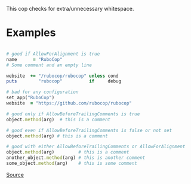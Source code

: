 
This cop checks for extra/unnecessary whitespace.

# Examples

```ruby

# good if AllowForAlignment is true
name      = "RuboCop"
# Some comment and an empty line

website  += "/rubocop/rubocop" unless cond
puts        "rubocop"          if     debug

# bad for any configuration
set_app("RuboCop")
website  = "https://github.com/rubocop/rubocop"

# good only if AllowBeforeTrailingComments is true
object.method(arg)  # this is a comment

# good even if AllowBeforeTrailingComments is false or not set
object.method(arg) # this is a comment

# good with either AllowBeforeTrailingComments or AllowForAlignment
object.method(arg)         # this is a comment
another_object.method(arg) # this is another comment
some_object.method(arg)    # this is some comment
```

[Source](http://www.rubydoc.info/gems/rubocop/RuboCop/Cop/Layout/ExtraSpacing)
